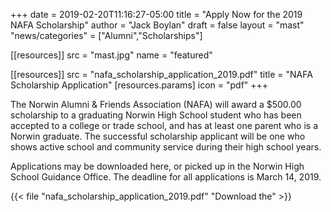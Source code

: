 +++
date = 2019-02-20T11:16:27-05:00
title = "Apply Now for the 2019 NAFA Scholarship"
author = "Jack Boylan"
draft = false
layout  = "mast"
"news/categories" = ["Alumni","Scholarships"]

[[resources]]
  src  = "mast.jpg"
  name = "featured"

[[resources]]
  src   = "nafa_scholarship_application_2019.pdf"
  title = "NAFA Scholarship Application"
  [resources.params]
    icon = "pdf"
+++

The Norwin Alumni & Friends Association (NAFA) will award a $500.00 scholarship to a graduating Norwin High School student who has been accepted to a college or trade school, and has at least one parent who is a Norwin graduate. The successful scholarship applicant will be one who shows active school and community service during their high school years.

Applications may be downloaded here, or picked up in the Norwin High School Guidance Office. The deadline for all applications is March 14, 2019.

{{< file "nafa_scholarship_application_2019.pdf" "Download the" >}}
